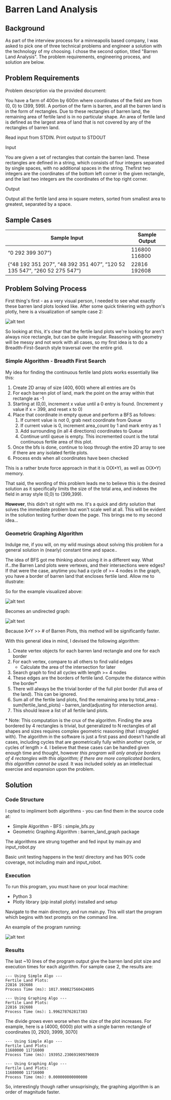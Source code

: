 # Barren Land Analysis

## Background
As part of the interview process for a minneapolis based company, I was asked to pick one of three technical problems and engineer a solution with the technology of my choosing. I chose the second option, titled "Barren Land Analysis". The problem requirements, engineering process, and solution are below.
## Problem Requirements
Problem description via the provided document:

You have a farm of 400m by 600m where coordinates of the field are from (0, 0) to (399, 599). A portion of the farm is barren, and all the barren land is in the form of rectangles. Due to these rectangles of barren land, the remaining area of fertile land is in no particular shape. An area of fertile land is defined as the largest area of land that is not covered by any of the rectangles of barren land.

Read input from STDIN. Print output to STDOUT

Input

You are given a set of rectangles that contain the barren land. These rectangles are defined in a string, which consists of four integers separated by single spaces, with no additional spaces in the string. Thefirst two integers are the coordinates of the bottom left corner in the given rectangle, and the last two integers are the coordinates of the top right corner.

Output

Output all the fertile land area in square meters, sorted from smallest area to greatest, separated by a space.
## Sample Cases
|Sample Input|Sample Output|
|---|---|
|“0 292 399 307”}|116800 116800|
|{“48 192 351 207”, “48 392 351 407”, “120 52 135 547”, “260 52 275 547”}|22816 192608|
## Problem Solving Process
First thing's first - as a very visual person, I needed to see what exactly these barren land plots looked like. After some quick tinkering with python's plotly, here is a visualization of sample case 2:

![alt text](https://github.com/schwertJake/Barren_Land_Analysis/blob/master/imgs/viz_case_2.PNG "")

So looking at this, it's clear that the fertile land plots we're looking for aren't always nice rectangle, but can be quite irregular. Reasoning with geometry will be messy and not work with all cases, so my first idea is to do a Breadth-First-Search style traversal over the entire grid.

### Simple Algorithm - Breadth First Search
My idea for finding the continuous fertile land plots works essentially like this:
1. Create 2D array of size (400, 600) where all entries are 0s
2. For each barren plot of land, mark the point on the array within that rectangle as -1
3. Starting at (0,0), increment x value until a 0 entry is found. (Increment y value if x = 399, and reset x to 0)
4. Place that coordinate in empty queue and perform a BFS as follows:
    1. If current value is not 0, grab next coordinate from Queue
    2. If current value is 0, increment area_count by 1 and mark entry as 1
    3. Add surrounding (in all 4 directions) coordinates to Queue
    4. Continue until queue is empty. This incremented count is the total continuous fertile area of this plot.
5. Once the bfs is done, continue to loop through the entire 2D array to see if there are any isolated fertile plots.
6. Process ends when all coordinates have been checked

This is a rather brute force approach in that it is O(X\*Y), as well as O(X\*Y) memory. 

That said, the wording of this problem leads me to believe this is the desired solution as it specifically limits the size of the total area, and indexes the field in array style (0,0) to (399,399).

**However**, this didn't sit right with me. It's a quick and dirty solution that solves the immediate problem but won't scale well at all. This will be evident in the solution testing further down the page. This brings me to my second idea...

### Geometric Graphing Algorithm
Indulge me, if you will, on my wild musings about solving this problem for a general solution in (nearly) constant time and space..

The idea of BFS got me thinking about using it in a different way. What if...the Barren Land plots were vertexes, and their intersections were edges? If that were the case, anytime you had a cycle of >= 4 nodes in the graph, you have a border of barren land that encloses fertile land. Allow me to illustrate:

So for the example visualized above:

![alt text](https://github.com/schwertJake/Barren_Land_Analysis/blob/master/imgs/viz_case_2_graph_labels.png "")

Becomes an undirected graph:

![alt text](https://github.com/schwertJake/Barren_Land_Analysis/blob/master/imgs/viz_case_2_graph.png "")

Because X\*Y >> # of Barren Plots, this method will be significantly faster.

With this general idea in mind, I devised the following algorithm:
1. Create vertex objects for each barren land rectangle and one for each border
2. For each vertex, compare to all others to find valid edges
    * Calculate the area of the intersection for later
3. Search graph to find all cycles with length >= 4 nodes
4. These edges are the borders of fertile land. Compute the distance within the border*
5. There will always be the trivial border of the full plot border (full area of the land). This can be ignored.
6. Sum all of the fertile land plots, find the remaining area by total_area - sum(fertile_land_plots) - barren_land(adjusting for intersection area).
7. This should leave a list of all fertile land plots.

\* Note: This computation is the crux of the algorithm. Finding the area bordered by 4 rectangles is trivial, but generalized to N rectangles of all shapes and sizes requires complex geometric reasoning (that I struggled with). The algorithm in the software is just a first pass and doesn't handle all cases, including cycles that are geometrically fully within another cycle, or cycles of length > 4. I believe that these cases can be handled given enough time and thought, however _this program will only analyze borders of 4 rectangles with this algorithm; if there are more complicated borders, this algorithm cannot be used._ It was included solely as an intellectual exercise and expansion upon the problem.

## Solution

### Code Structure
I opted to impliment both algorithms - you can find them in the source code at:
* Simple Algorithm - BFS : simple_bfs.py
* Geometric Graphing Algorithm : barren_land_graph package

The algorithms are strung together and fed input by main.py and input_robot.py

Basic unit testing happens in the test/ directory and has 90% code coverage, not including main and input_robot.

### Execution
To run this program, you must have on your local machine:
* Python 3
* Plotly library (pip install plotly) installed and setup

Navigate to the main directory, and run main.py. This will start the program which begins with text prompts on the command line.

An example of the program running:

![alt text](https://github.com/schwertJake/Barren_Land_Analysis/blob/master/imgs/execution.gif "")

### Results
The last ~10 lines of the program output give the barren land plot size and execution times for each algorithm. For sample case 2, the results are:

```
--- Using Simple Algo ---
Fertile Land Plots:
22816 192608 
Process Time (ms): 1017.990827560424805

--- Using Graphing Algo ---
Fertile Land Plots:
22816 192608 
Process Time (ms): 1.996278762817383
```

The divide grows even worse when the size of the plot increases. For example, here is a (4000, 6000) plot with a single barren rectangle of coordinates [0, 2920, 3999, 3070]

```
--- Using Simple Algo ---
Fertile Land Plots:
11680000 11716000 
Process Time (ms): 193952.230691909790039

--- Using Graphing Algo ---
Fertile Land Plots:
11680000 11716000 
Process Time (ms): 0.000000000000000
```

So, interestingly though rather unsuprisingly, the graphing algorithm is an order of magnitude faster.
